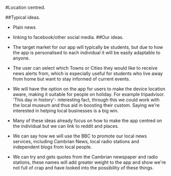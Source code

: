 #Location centred.


##Typical ideas.						
 - Plain news
 - linking to facebook/other social media.
##Our ideas.
 - The target market for our app will typically be students, but due to how the app is personalised to each individual it will be easily adaptable to anyone.
 - The user can select which Towns or Cities they would like to receive news alerts from, which is especially useful for students who live away from home but want to stay informed of current events.
 - We will have the option on the app for users to make the device location aware, making it suitable for people on holiday. For example tripadvisor.
'This day in history'- interesting fact, through this we could work with the local museum and thus aid in boosting their custom. Saying we're interested in helping local businesses is a big win. 
 - Many of these ideas already focus on how to make the app centred on the individual but we can link to reddit and places.
 - We can say how we will use the BBC to promote our local news services, including Cambrian News, local radio stations and independent blogs from local people.


 - We can try and gets quotes from the Cambrian newspaper and radio stations, these names will add greater weight to the app and show we're not full of crap and have looked into the possibility of these things.
